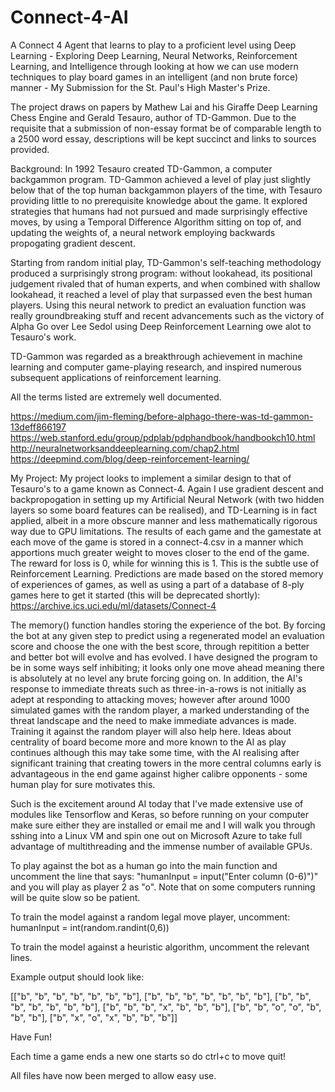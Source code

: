 # Connect-4-AI
A Connect 4 Agent that learns to play to a proficient level using Deep Learning - Exploring Deep Learning, Neural Networks, Reinforcement Learning, and Intelligence through looking at how we can use modern techniques to play board games in an intelligent (and non brute force) manner - My Submission for the St. Paul's High Master's Prize.

The project draws on papers by Mathew Lai and his Giraffe Deep Learning Chess Engine and Gerald Tesauro, author of TD-Gammon.
Due to the requisite that a submission of non-essay format be of comparable length to a 2500 word essay, descriptions will be kept succinct and links to sources provided.

Background:
In 1992 Tesauro created TD-Gammon, a computer backgammon program. TD-Gammon achieved a level of play just slightly below that of the top human backgammon players of the time, with Tesauro providing little to no prerequisite knowledge about the game. It explored strategies that humans had not pursued and made surprisingly effective moves, by using a Temporal Difference Algorithm sitting on top of, and updating the weights of, a neural network employing backwards propogating gradient descent.

Starting from random initial play, TD-Gammon's self-teaching methodology produced a surprisingly strong program: without lookahead, its positional judgement rivaled that of human experts, and when combined with shallow lookahead, it reached a level of play that surpassed even the best human players. Using this neural network to predict an evaluation function was really groundbreaking stuff and recent advancements such as the victory of Alpha Go over Lee Sedol using Deep Reinforcement Learning owe alot to Tesauro's work.

TD-Gammon was regarded as a breakthrough achievement in machine learning and computer game-playing research, and inspired numerous subsequent applications of reinforcement learning.

All the terms listed are extremely well documented.

https://medium.com/jim-fleming/before-alphago-there-was-td-gammon-13deff866197
https://web.stanford.edu/group/pdplab/pdphandbook/handbookch10.html
http://neuralnetworksanddeeplearning.com/chap2.html
https://deepmind.com/blog/deep-reinforcement-learning/

My Project:
My project looks to implement a similar design to that of Tesauro's to a game known as Connect-4. Again I use gradient descent and backpropogation in setting up my Artificial Neural Network (with two hidden layers so some board features can be realised), and TD-Learning is in fact applied, albeit in a more obscure manner and less mathematically rigorous way due to GPU limitations. The results of each game and the gamestate at each move of the game is stored in a connect-4.csv in a manner which apportions much greater weight to moves closer to the end of the game. The reward for loss is 0, while for winning this is 1. This is the subtle use of Reinforcement Learning. Predictions are made based on the stored memory of experiences of games, as well as using a part of a database of 8-ply games here to get it started (this will be deprecated shortly): https://archive.ics.uci.edu/ml/datasets/Connect-4

The memory() function handles storing the experience of the bot. By forcing the bot at any given step to predict using a regenerated model an evaluation score and choose the one with the best score, through repitition a better and better bot will evolve and has evolved. I have designed the program to be in some ways self inhibiting; it looks only one move ahead meaning there is absolutely at no level any brute forcing going on. In addition, the AI's response to immediate threats such as three-in-a-rows is not initially as adept at responding to attacking moves; however after around 1000 simulated games with the random player, a marked understanding of the threat landscape and the need to make immediate advances is made. Training it against the random player will also help here. Ideas about centrality of board become more and more known to the AI as play continues although this may take some time, with the AI realising after significant training that creating towers in the more central columns early is advantageous in the end game against higher calibre opponents - some human play for sure motivates this.

Such is the excitement around AI today that I've made extensive use of modules like Tensorflow and Keras, so before running on your computer make sure either they are installed or email me and I will walk you through sshing into a Linux VM and spin one out on Microsoft Azure to take full advantage of multithreading and the immense number of available GPUs.

To play against the bot as a human go into the main function and uncomment the line that says: "humanInput = input("Enter column (0-6)")" and you will play as player 2 as "o". Note that on some computers running will be quite slow so be patient.

To train the model against a random legal move player, uncomment: humanInput = int(random.randint(0,6))

To train the model against a heuristic algorithm, uncomment the relevant lines.

Example output should look like:

[["b", "b", "b", "b", "b", "b", "b"],
 ["b", "b", "b", "b", "b", "b", "b"],
 ["b", "b", "b", "b", "b", "b", "b"],
 ["b", "b", "b", "x", "b", "b", "b"],
 ["b", "b", "o", "o", "b", "b", "b"],
 ["b", "x", "o", "x", "b", "b", "b"]]

Have Fun!

Each time a game ends a new one starts so do ctrl+c to move quit!

All files have now been merged to allow easy use.
